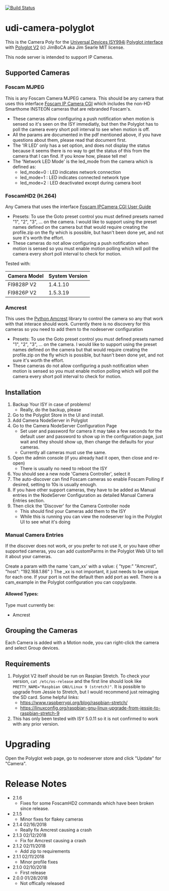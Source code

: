 
[![Build Status](https://travis-ci.org/jimboca/udi-camera-poly.svg?branch=master)](https://travis-ci.org/jimboca/udi-camera-poly)

# udi-camera-polyglot

This is the Camera Poly for the [Universal Devices ISY994i](https://www.universal-devices.com/residential/ISY) [Polyglot interface](http://www.universal-devices.com/developers/polyglot/docs/) with  [Polyglot V2](https://github.com/Einstein42/udi-polyglotv2)
(c) JimBoCA aka Jim Searle
MIT license.

This node server is intended to support IP Cameras.

## Supported Cameras

### Foscam MJPEG

  This is any Foscam Camera MJPEG camera.  This should be any camera that uses this interface  [Foscam IP Camera CGI](docs/ipcam_cgi_sdk.pdf) which includes the non-HD Smarthome INSTEON cameras that are rebranded Foscam's.
  * These cameras allow configuring a push notification when motion is sensed so it's seen on the ISY immediatly, but then the Polyglot has to poll the camera every short poll interval to see when motion is off.
  * All the params are documented in the pdf mentioned above, if you have questions about them, please read that document first.
  * The 'IR LED' only has a set option, and does not display the status because it seems there is no way to get the status of this from the camera that I can find.  If you know how, please tell me!
  * The 'Network LED Mode' is the led_mode from the camera which is defined as:
    * led_mode=0 : LED indicates network connection
    * led_mode=1 : LED indicates connected network type
    * led_mode=2 : LED deactivated except during camera boot

### FoscamHD2 (H.264)

   Any Camera that uses the interface [Foscam IPCamera CGI User Guide](docs/Foscam%20IPCamera%20CGI%20User%20Guide-V1.0.4.pdf)
   * Presets: To use the Goto preset control you must defined presets named "1", "2", "3", ... on the camera.  I would like to support using the preset names defined on the camera but that would require creating the profile.zip on the fly which is possible, but hasn't been done yet, and not sure it's worth the effort.
   * These cameras do not allow configuring a push notification when motion is sensed so you must enable motion polling which will poll the camera every short poll interval to check for motion.


   Tested with:

   Camera Model | System Version
   ------------ | --------------
   FI9828P V2   | 1.4.1.10
   FI9826P V2   | 1.5.3.19

### Amcrest

   This uses the [Python Amcrest](https://github.com/tchellomello/python-amcrest) library to control the camera so any that work with that interace should work.
   Currently there is no discovery for this cameras so you need to add them to the nodeserver configuration
   * Presets: To use the Goto preset control you must defined presets named "1", "2", "3", ... on the camera.  I would like to support using the preset names defined on the camera but that would require creating the profile.zip on the fly which is possible, but hasn't been done yet, and not sure it's worth the effort.
   * These cameras do not allow configuring a push notification when motion is sensed so you must enable motion polling which will poll the camera every short poll interval to check for motion.

## Installation

1. Backup Your ISY in case of problems!
   * Really, do the backup, please
2. Go to the Polyglot Store in the UI and install.
3. Add Camera NodeServer in Polyglot
4. Go to the Camera NodeServer Configuration Page
   * Set user and password for camera it may take a few seconds for the default user and password to show up in the configuration page, just wait and they should show up, then change the defaults for your cameras.
   * Currently all cameras must use the same.
4. Open the admin console (if you already had it open, then close and re-open)
   * There is usually no need to reboot the ISY
5. You should see a new node 'Camera Controller', select it
6. The auto-discover can find Foscam cameras so enable Foscam Polling if desired, setting to 10s is usually enough.
7. If you have other support cameras, they have to be added as Manual entries in the NodeServer Configuration as detailed Manual Camera Entries section.
8. Then click the 'Discover' for the Camera Controller node
   * This should find your Cameras add them to the ISY
   * While this is running you can view the nodeserver log in the Polyglot UI to see what it's doing

### Manual Camera Entries

If the discover does not work, or you prefer to not use it, or you have other supported cameras,
you can add customParms in the Polyglot Web UI to tell it about your cameras.

Create a param with the name 'cam_xx' with a value: { "type:" "Amcrest", "host": "192.168.1.86" }
The _xx is not important, it just needs to be unique for each one.  If your port is not the default
then add port as well.  There is a cam_example in the Polyglot configuration you can copy/paste.

#### Allowed Types:
   Type must currently be:
   * Amcrest

## Grouping the Cameras

Each Camera is added with a Motion node, you can right-click the camera and select Group devices.

## Requirements

1. Polyglot V2 itself should be run on Raspian Stretch.
  To check your version, ```cat /etc/os-release``` and the first line should look like
  ```PRETTY_NAME="Raspbian GNU/Linux 9 (stretch)"```. It is possible to upgrade from Jessie to
  Stretch, but I would recommend just reimaging the SD card.  Some helpful links:
   * https://www.raspberrypi.org/blog/raspbian-stretch/
   * https://linuxconfig.org/raspbian-gnu-linux-upgrade-from-jessie-to-raspbian-stretch-9
1. This has only been tested with ISY 5.0.11 so it is not confirmed to work with any prior version.

# Upgrading

Open the Polyglot web page, go to nodeserver store and click "Update" for "Camera".

# Release Notes

- 2.1.6
   - Fixes for some FoscamHD2 commands which have been broken since release.
- 2.1.5
   - Minor fixes for flakey cameras
- 2.1.4 02/16/2018
   - Really fix Amcrest causing a crash
- 2.1.3 02/12/2018
   - Fix for Amcrest causing a crash
- 2.1.2 02/11/2018
   - Add zip to requirements
- 2.1.1 02/11/2018
   - Minor profile fixes
- 2.1.0 02/10/2018
   - First release
- 2.0.0 01/28/2018
   - Not offically released
